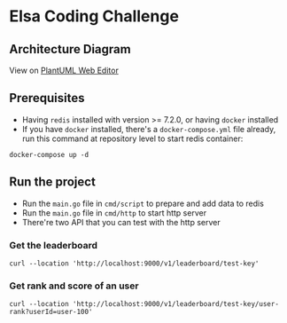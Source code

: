# Elsa Coding Challenge

## Architecture Diagram

View on [PlantUML Web Editor](https://www.plantuml.com/plantuml/uml/bLDFSzew4B_xK-pZ4fXnyEMTtYa4CadU8mala6PwOcHh0JMov4hhCBJJxrwjOWmEqtPoO93N-ktlpwulF0b7TQcJlvGfT2qHDaIL_oVBdDWEruesTLvxT8KrX8Q6XIspIWl3c7DFKgiy6_zzFkFIqzqqAuKdTA6q7DkoieOn5VS_Wze4S1aAG1k4bTNQRfLPWrO6GHW9dTVA-N2o4CX1sq9elGizMfMd1CbqzFdXQR5ylbtSBATNrrVta_uWIKYHHcZlWbHYxKGP-1qyej3d2rKYV0eCUQs5sy7_jVe6ewhIgX2ah4cISV0kWaZNBxGAFLBeZUC1-i-OGyQt1xrGvT_CsLSbqSCg-6Myq8fsxEIBLIO54YyO7Nvb7hRzgd0RAxwm3bFGA2Iwt0edq-5ms1iS14polim3oKIGo8L79hopPcqdbtoSatM1cUVbqqZWGPcLBQEHD9A42xKc3trX_3RUYxG3iAit82VJ2lJls1rAvTc_A3QH_P4BU-u6qx4G1OGkXpRBIriR6QBkYqe5v6XsUvntRm3V4m0upAmlQjhmnV07Do4oZOufhvKvVXpnGZKUo89NQnF8-TZ6xNUUiEH8kmJ7aKDlUdZw4vq_yAsHm0dpmZDjHid4dIoa877Apj92GrwyZ_6rnbBmTLugWdQeXT15hGLX19pvDqLHMrr9hfCzbiQgVYJ98-fsoPlKvqsE38sSzWKD2_ft_d2VtImMitd07WCRFzT8pJvqrVqMsva4jpZPfNJlg1lsILTksqIxtzgHbDquU4si8mmzaDfrXldalz3W1Czoid3nwClwDKRcxo8W9cJs_P02DdwxrcEZjcC-aduqWwwQ2pIoBlLF)

## Prerequisites

- Having `redis` installed with version >= 7.2.0, or having `docker` installed
- If you have `docker` installed, there's a `docker-compose.yml` file already, run this command at repository level to start redis container:

```
docker-compose up -d
```

## Run the project

- Run the `main.go` file in `cmd/script` to prepare and add data to redis
- Run the `main.go` file in `cmd/http` to start http server
- There're two API that you can test with the http server

### Get the leaderboard

```
curl --location 'http://localhost:9000/v1/leaderboard/test-key'
```

### Get rank and score of an user

```
curl --location 'http://localhost:9000/v1/leaderboard/test-key/user-rank?userId=user-100'
```

